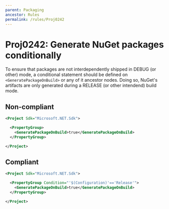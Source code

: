 ```yaml
---
parent: Packaging
ancestor: Rules
permalink: /rules/Proj0242
---
```


# Proj0242: Generate NuGet packages conditionally
To ensure that packages are not interdependently shipped in DEBUG (or other)
mode, a conditional statement should be defined on `<GeneratePackageOnBuild>`
or any of it ancestor nodes. Doing so, NuGet's artifacts are only generated
during a RELEASE (or other intendend) build mode.

## Non-compliant
``` xml
<Project Sdk="Microsoft.NET.Sdk">

  <PropertyGroup>
    <GeneratePackageOnBuild>true</GeneratePackageOnBuild>
  </PropertyGroup>

</Project>
```

## Compliant
``` xml
<Project Sdk="Microsoft.NET.Sdk">

  <PropertyGroup Condition="'$(Configuration)'=='Release'">
    <GeneratePackageOnBuild>true</GeneratePackageOnBuild>
  </PropertyGroup>

</Project>
```
